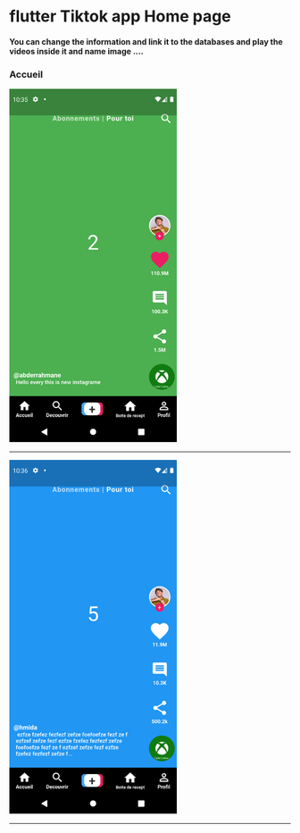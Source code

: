  <h1> flutter Tiktok app Home page </h1>  
 
 
 
 
<h4> You can change the information and link it to the databases and play the videos inside it and name image ....</h4>




<h3>Accueil</h3> 

<img src="https://github.com/abenkoula71/Flutter-tiktok-app--homepage/blob/main/Screenshot_1633775733.png" width="300" />  



<hr>


<img src="https://github.com/abenkoula71/Flutter-tiktok-app--homepage/blob/main/Screenshot_1633775801.png" width="300" />  
<hr>









